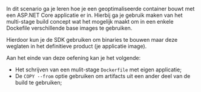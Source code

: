 In dit scenario ga je leren hoe je een geoptimaliseerde container bouwt met een ASP.NET Core applicatie er in. Hierbij ga je gebruik maken van het multi-stage build concept wat het mogelijk maakt om in een enkele Dockefile verschillende base images te gebruiken.

Hierdoor kun je de SDK gebruiken om binaries te bouwen maar deze weglaten in het definitieve product (je applicatie image).

Aan het einde van deze oefening kan je het volgende:

* Het schrijven van een mulit-stage `Dockerfile` met eigen applicatie;
* De `COPY --from` optie gebruiken om artifacts uit een ander deel van de build te gebruiken;


